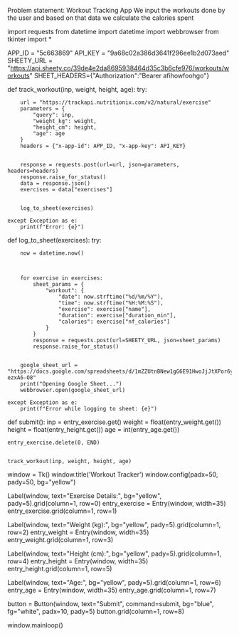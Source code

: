 Problem statement: Workout Tracking App
We input the workouts done by the user and based on that data we calculate the calories spent

import requests
from datetime import datetime
import webbrowser
from tkinter import *


APP_ID = "5c663869"
API_KEY = "9a68c02a386d3641f296ee1b2d073aed"
SHEETY_URL = "https://api.sheety.co/39de4e2da8695938464d35c3b6cfe976/workouts/workouts"
SHEET_HEADERS={"Authorization":"Bearer afihowfoohgo"}


def track_workout(inp, weight, height, age):
    try:

        url = "https://trackapi.nutritionix.com/v2/natural/exercise"
        parameters = {
            "query": inp,
            "weight_kg": weight,
            "height_cm": height,
            "age": age
        }
        headers = {"x-app-id": APP_ID, "x-app-key": API_KEY}

       
        response = requests.post(url=url, json=parameters, headers=headers)
        response.raise_for_status()  
        data = response.json()
        exercises = data["exercises"]


        log_to_sheet(exercises)

    except Exception as e:
        print(f"Error: {e}")






def log_to_sheet(exercises):
    try:
        
        now = datetime.now()



        for exercise in exercises:
            sheet_params = {
                "workout": {
                    "date": now.strftime("%d/%m/%Y"),
                    "time": now.strftime("%H:%M:%S"),
                    "exercise": exercise["name"],
                    "duration": exercise["duration_min"],
                    "calories": exercise["nf_calories"]
                }
            }
            response = requests.post(url=SHEETY_URL, json=sheet_params)
            response.raise_for_status()


        google_sheet_url = "https://docs.google.com/spreadsheets/d/1mZZUtnBNew1gG6E91HwoJjJtXPor6yr9W4-ezxA6-O8"
        print("Opening Google Sheet...")
        webbrowser.open(google_sheet_url)

    except Exception as e:
        print(f"Error while logging to sheet: {e}")



def submit():
    inp = entry_exercise.get()
    weight = float(entry_weight.get())
    height = float(entry_height.get())
    age = int(entry_age.get())

    
    entry_exercise.delete(0, END)

    
    track_workout(inp, weight, height, age)


window = Tk()
window.title('Workout Tracker')
window.config(padx=50, pady=50, bg="yellow")


Label(window, text="Exercise Details:", bg="yellow", pady=5).grid(column=1, row=0)
entry_exercise = Entry(window, width=35)
entry_exercise.grid(column=1, row=1)

Label(window, text="Weight (kg):", bg="yellow", pady=5).grid(column=1, row=2)
entry_weight = Entry(window, width=35)
entry_weight.grid(column=1, row=3)

Label(window, text="Height (cm):", bg="yellow", pady=5).grid(column=1, row=4)
entry_height = Entry(window, width=35)
entry_height.grid(column=1, row=5)

Label(window, text="Age:", bg="yellow", pady=5).grid(column=1, row=6)
entry_age = Entry(window, width=35)
entry_age.grid(column=1, row=7)


button = Button(window, text="Submit", command=submit, bg="blue", fg="white", padx=10, pady=5)
button.grid(column=1, row=8)


window.mainloop()
